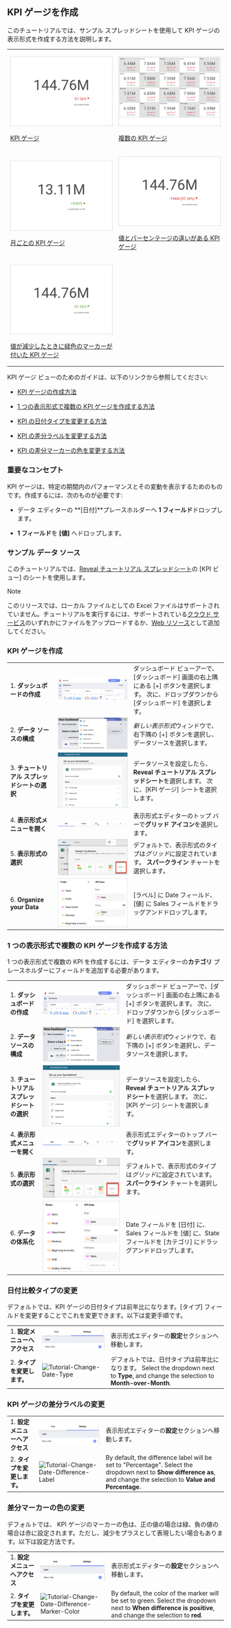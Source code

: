 ## KPI ゲージを作成

このチュートリアルでは、サンプル スプレッドシートを使用して KPI ゲージの表示形式を作成する方法を説明します。

<table>
<colgroup>
<col style="width: 50%" />
<col style="width: 50%" />
</colgroup>
<tbody>
<tr class="odd">
<td><p><img src="images/KPIGaugeSimple_All.png" alt="KPIGaugeSimple All" /><br />
</p>
<p><a href="#create-kpi-gauge">KPI ゲージ</a><br />
</p></td>
<td><p><img src="images/TutorialMultipleKPIGauges_All.png" alt="TutorialMultipleKPIGauges All" /><br />
</p>
<p><a href="#adding-category-kpi">複数の KPI ゲージ</a><br />
</p></td>
</tr>
<tr class="even">
<td><p><img src="images/KPIGaugePreviousMonth_All.png" alt="KPIGaugePreviousMonth All" /><br />
</p>
<p><a href="#changing-date-comparison-type">月ごとの KPI ゲージ</a><br />
</p></td>
<td><p><img src="images/KPIGaugeValuePercentage_All.png" alt="KPIGaugeValuePercentage All" /><br />
</p>
<p><a href="#changing-difference-label-kpi">値とパーセンテージの違いがある KPI ゲージ</a><br />
</p></td>
</tr>
<tr class="odd">
<td><p><img src="images/KPIGaugeDifferenceColor_All.png" alt="KPIGaugeDifferenceColor All" /><br />
</p>
<p><a href="#changing-color-difference-marker">値が減少したときに緑色のマーカーが付いた KPI ゲージ</a><br />
</p></td>
<td></td>
</tr>
</tbody>
</table>

KPI ゲージ ビューのためのガイドは、以下のリンクから参照してください:

  - [KPI ゲージの作成方法](#create-kpi-gauge)

  - [1 つの表示形式で複数の KPI ゲージを作成する方法](#adding-category-kpi)

  - [KPI の日付タイプを変更する方法](#changing-date-comparison-type)

  - [KPI の差分ラベルを変更する方法](#changing-difference-label-kpi)

  - [KPI の差分マーカーの色を変更する方法](#changing-color-difference-marker)

### 重要なコンセプト

KPI ゲージは、特定の期間内のパフォーマンスとその変動を表示するためのものです。作成するには、次のものが必要です:

  - データ エディターの **[日付]**プレースホルダーへ **1 フィールド**ドロップします。

  - **1 フィールド**を **[値]** へドロップします。

### サンプル データ ソース

このチュートリアルでは、[Reveal チュートリアル スプレッドシート](http://download.infragistics.com/reportplus/help/samples/Reveal_Visualization_Tutorials.xlsx)の [KPI ビュー] のシートを使用します。

>[!NOTE]
>このリリースでは、ローカル ファイルとしての Excel ファイルはサポートされていません。チュートリアルを実行するには、サポートされている[クラウド サービス](data-sources.md)のいずれかにファイルをアップロードするか、[Web リソース](web-resource.md)として追加してください。

<a name='creating-kpi-gauge'></a>
### KPI ゲージを作成

|                                          |                                                                                              |                                                                                                                                                      |
| ---------------------------------------- | -------------------------------------------------------------------------------------------- | ---------------------------------------------------------------------------------------------------------------------------------------------------- |
| 1\. **ダッシュボードの作成**               | ![Tutorials-Create-New-Dashboard](images/Tutorials-Create-New-Dashboard.png)                 | ダッシュボード ビューアーで、[ダッシュボード] 画面の右上隅にある [+] ボタンを選択します。 次に、ドロップダウンから [ダッシュボード] を選択します。 |
| 2\. **データ ソースの構成**       | ![Tutorials-Select-Data-Source](images/Tutorials-Select-Data-Source.png)                     | *新しい表示形式*ウィンドウで、右下隅の [+] ボタンを選択し、データソースを選択します。                                       |
| 3\. **チュートリアル スプレッドシートの選択** | ![Tutorials-Select-KPI-Gauge-Spreadsheet](images/Tutorials-Select-KPI-Gauge-Spreadsheet.png) | データソースを設定したら、**Reveal チュートリアル スプレッドシート**を選択します。 次に、[KPI ゲージ] シートを選択します。                                 |
| 4\. **表示形式メニューを開く**     | ![Tutorials-Select-Change-Visualization](images/Tutorials-Select-Change-Visualization.png)   | 表示形式エディターのトップ バーで**グリッド アイコン**を選択します。                                                                                |
| 5\. **表示形式の選択**        | ![Tutorials-Select-KPI-Gauge](images/Tutorials-Select-KPI-Gauge.png)                         | デフォルトで、表示形式のタイプは*グリッド*に設定されています。 **スパークライン** チャートを選択します。                                                            |
| 6\. **Organize your Data**               | ![Tutorials-KPIGauge-Organizing-Data](images/Tutorials-KPIGauge-Organizing-Data.png)         | [ラベル] に Date フィールド、[値] に Sales フィールドをドラッグアンドドロップします。                                                                       |

<a name='adding-category-kpi'></a>
### 1 つの表示形式で複数の KPI ゲージを作成する方法

1 つの表示形式で複数の KPI を作成するには、データ エディターの**カテゴリ** プレースホルダーにフィールドを追加する必要があります。

|                                          |                                                                                                      |                                                                                                                                                      |
| ---------------------------------------- | ---------------------------------------------------------------------------------------------------- | ---------------------------------------------------------------------------------------------------------------------------------------------------- |
| 1\. **ダッシュボードの作成**               | ![Tutorials-Create-New-Dashboard](images/Tutorials-Create-New-Dashboard.png)                         | ダッシュボード ビューアーで、[ダッシュボード] 画面の右上隅にある [+] ボタンを選択します。 次に、ドロップダウンから [ダッシュボード] を選択します。 |
| 2\. **データ ソースの構成**       | ![Tutorials-Select-Data-Source](images/Tutorials-Select-Data-Source.png)                             | *新しい表示形式*ウィンドウで、右下隅の [+] ボタンを選択し、データソースを選択します。                                       |
| 3\. **チュートリアル スプレッドシートの選択** | ![Tutorials-Select-KPI-Gauge-Spreadsheet](images/Tutorials-Select-KPI-Gauge-Spreadsheet.png)         | データソースを設定したら、**Reveal チュートリアル スプレッドシート**を選択します。 次に、[KPI ゲージ] シートを選択します。                                 |
| 4\. **表示形式メニューを開く**     | ![Tutorials-Select-Change-Visualization](images/Tutorials-Select-Change-Visualization.png)           | 表示形式エディターのトップ バーで**グリッド アイコン**を選択します。                                                                                |
| 5\. **表示形式の選択**        | ![Tutorials-Select-KPI-Gauge](images/Tutorials-Select-KPI-Gauge.png)                                 | デフォルトで、表示形式のタイプは*グリッド*に設定されています。 **スパークライン** チャートを選択します。                                                            |
| 6\. **データの体系化**               | ![Tutorials-MultipleKPIGauge-Organizing-Data](images/Tutorials-MultipleKPIGauge-Organizing-Data.png) | Date フィールドを [日付] に、Sales フィールドを [値] に、State フィールドを [カテゴリ] にドラッグアンドドロップします。                                    |

<a name='changing-date-comparison-type'></a>
### 日付比較タイプの変更

デフォルトでは、KPI ゲージの日付タイプは前年比になります。[タイプ] フィールドを変更することでこれを変更できます。以下は変更手順です。

|                                  |                                                                        |                                                                                                                                                |
| -------------------------------- | ---------------------------------------------------------------------- | ---------------------------------------------------------------------------------------------------------------------------------------------- |
| 1\. **設定メニューへアクセス** | ![Tutorials-Navigate-Settings](images/Tutorials-Navigate-Settings.png) | 表示形式エディターの**設定**セクションへ移動します。                                                                                    |
| 2\. **タイプを変更します。**          | ![Tutorial-Change-Date-Type](images/Change-Date-Type.png)     | デフォルトでは、日付タイプは前年比になります。 Select the dropdown next to **Type**, and change the selection to **Month-over-Month**. |

<a name='changingdifferencelabelkpi'></a>
### KPI ゲージの差分ラベルの変更

|                                  |                                                                                            |                                                                                                                                                                         |
| -------------------------------- | ------------------------------------------------------------------------------------------ | ----------------------------------------------------------------------------------------------------------------------------------------------------------------------- |
| 1\. **設定メニューへアクセス** | ![Tutorials-Navigate-Settings](images/Tutorials-Navigate-Settings.png)                     | 表示形式エディターの**設定**セクションへ移動します。                                                                                                             |
| 2\. **タイプを変更します。**          | ![Tutorial-Change-Date-Difference-Label](images/Change-Date-Difference-Label.png) | By default, the difference label will be set to "Percentage". Select the dropdown next to **Show difference as**, and change the selection to **Value and Percentage**. |

<a name='changing-color-difference-marker'></a>
### 差分マーカーの色の変更

デフォルトでは、 KPI ゲージのマーカーの色は、正の値の場合は緑、負の値の場合は赤に設定されます。ただし、減少をプラスとして表現したい場合もあります。以下は設定方法です。

|                                  |                                                                                                          |                                                                                                                                                             |
| -------------------------------- | -------------------------------------------------------------------------------------------------------- | ----------------------------------------------------------------------------------------------------------------------------------------------------------- |
| 1\. **設定メニューへアクセス** | ![Tutorials-Navigate-Settings](images/Tutorials-Navigate-Settings.png)                                   | 表示形式エディターの**設定**セクションへ移動します。                                                                                                 |
| 2\. **タイプを変更します。**          | ![Tutorial-Change-Date-Difference-Marker-Color](images/Change-Date-Difference-Marker-Color.png) | By default, the color of the marker will be set to green. Select the dropdown next to **When difference is positive**, and change the selection to **red**. |
